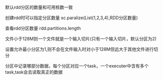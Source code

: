 默认rdd分区的数量和可用核数一致

创建rdd时可以指定分区数量
sc.paralize(List(1,2,3,4),RDD分区数量)

查看rdd分区数量
rdd.partitions.length

文件小于128M则一个文件就是一个输入切片(只有一个输入切片，默认分区为2)

设置允许最小分区为1,则不会在文件输入时对小于128M但远大于其他文件进行切分



分区中记录哪部分数据，每个分区对应一个task，一个executer中含有多个task,task会去读取真正的数据